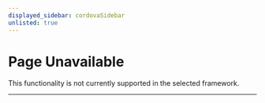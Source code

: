 ```yaml
---
displayed_sidebar: cordovaSidebar
unlisted: true
---
```


# Page Unavailable

This functionality is not currently supported in the selected framework.

---
